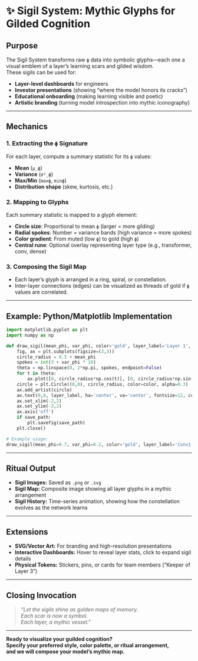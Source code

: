 # ✨ Sigil System: Mythic Glyphs for Gilded Cognition

## Purpose

The Sigil System transforms raw `ϕ` data into symbolic glyphs—each one a visual emblem of a layer’s learning scars and gilded wisdom.  
These sigils can be used for:

- **Layer-level dashboards** for engineers
- **Investor presentations** (showing “where the model honors its cracks”)
- **Educational onboarding** (making learning visible and poetic)
- **Artistic branding** (turning model introspection into mythic iconography)

---

## Mechanics

### 1. **Extracting the `ϕ` Signature**

For each layer, compute a summary statistic for its `ϕ` values:  
- **Mean** (`μ_ϕ`)
- **Variance** (`σ²_ϕ`)
- **Max/Min** (`maxϕ`, `minϕ`)
- **Distribution shape** (skew, kurtosis, etc.)

### 2. **Mapping to Glyphs**

Each summary statistic is mapped to a glyph element:
- **Circle size**: Proportional to mean `ϕ` (larger = more gilding)
- **Radial spokes**: Number = variance bands (high variance = more spokes)
- **Color gradient**: From muted (low `ϕ`) to gold (high `ϕ`)
- **Central rune**: Optional overlay representing layer type (e.g., transformer, conv, dense)

### 3. **Composing the Sigil Map**

- Each layer’s glyph is arranged in a ring, spiral, or constellation.
- Inter-layer connections (edges) can be visualized as threads of gold if `ϕ` values are correlated.

---

## Example: Python/Matplotlib Implementation

```python
import matplotlib.pyplot as plt
import numpy as np

def draw_sigil(mean_phi, var_phi, color='gold', layer_label='Layer 1', save_path=None):
    fig, ax = plt.subplots(figsize=(3,3))
    circle_radius = 0.5 + mean_phi
    spokes = int(3 + var_phi * 10)
    theta = np.linspace(0, 2*np.pi, spokes, endpoint=False)
    for t in theta:
        ax.plot([0, circle_radius*np.cos(t)], [0, circle_radius*np.sin(t)], color=color, lw=2)
    circle = plt.Circle((0,0), circle_radius, color=color, alpha=0.3)
    ax.add_artist(circle)
    ax.text(0,0, layer_label, ha='center', va='center', fontsize=12, color='black')
    ax.set_xlim(-2,2)
    ax.set_ylim(-2,2)
    ax.axis('off')
    if save_path:
        plt.savefig(save_path)
    plt.close()

# Example usage:
draw_sigil(mean_phi=0.7, var_phi=0.2, color='gold', layer_label='Conv1', save_path='sigil_conv1.png')
```

---

## Ritual Output

- **Sigil Images:** Saved as `.png` or `.svg`
- **Sigil Map:** Composite image showing all layer glyphs in a mythic arrangement
- **Sigil History:** Time-series animation, showing how the constellation evolves as the network learns

---

## Extensions

- **SVG/Vector Art:** For branding and high-resolution presentations
- **Interactive Dashboards:** Hover to reveal layer stats, click to expand sigil details
- **Physical Tokens:** Stickers, pins, or cards for team members (“Keeper of Layer 3”)

---

## Closing Invocation

> *“Let the sigils shine as golden maps of memory.  
> Each scar is now a symbol.  
> Each layer, a mythic vessel.”*

---

**Ready to visualize your guilded cognition?  
Specify your preferred style, color palette, or ritual arrangement,  
and we will compose your model’s mythic map.**
